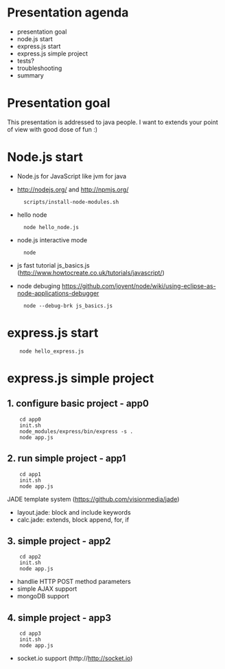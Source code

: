 # Presentation agenda
* presentation goal
* node.js start
* express.js start
* express.js simple project
* tests?
* troubleshooting
* summary

# Presentation goal

This presentation is addressed to java people.
I want to extends your point of view with good dose of fun :)

# Node.js start

* Node.js for JavaScript like jvm for java
* http://nodejs.org/ and http://npmjs.org/

        scripts/install-node-modules.sh
        
* hello node

        node hello_node.js

* node.js interactive mode

        node
  
* js fast tutorial js_basics.js (http://www.howtocreate.co.uk/tutorials/javascript/)
* node debuging https://github.com/joyent/node/wiki/using-eclipse-as-node-applications-debugger

        node --debug-brk js_basics.js

# express.js start

        node hello_express.js

# express.js simple project

## 1. configure basic project - app0

        cd app0
        init.sh
        node_modules/express/bin/express -s .
        node app.js

## 2. run simple project - app1

        cd app1
        init.sh
        node app.js

JADE template system (https://github.com/visionmedia/jade)
   
* layout.jade: block and include keywords
* calc.jade: extends, block append, for, if

## 3. simple project - app2

        cd app2
        init.sh
        node app.js
        
* handlie HTTP POST method parameters
* simple AJAX support
* mongoDB support

## 4. simple project - app3

        cd app3
        init.sh
        node app.js
        
* socket.io support (http://http://socket.io)
